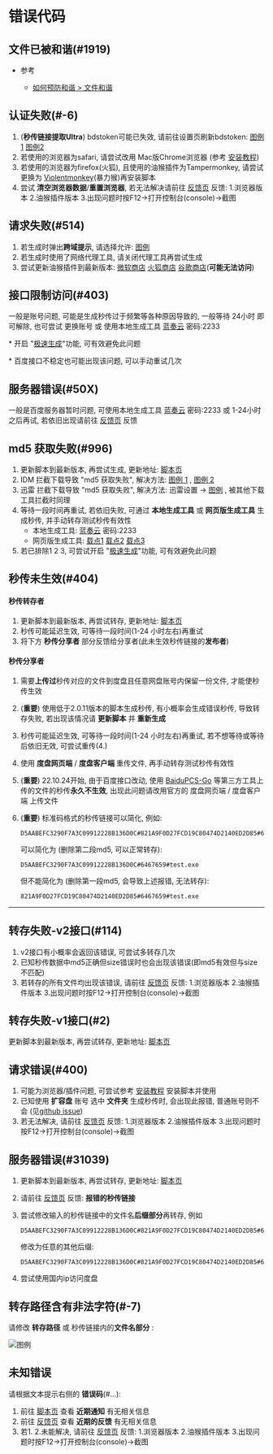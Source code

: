 # 错误代码

## 文件已被和谐(#1919)

- 参考

  - [如何预防和谐 > 文件和谐](../预防和谐/文件和谐.md)

## 认证失败(#-6)

1. (**秒传链接提取Ultra**) bdstoken可能已失效, 请前往设置页刷新bdstoken: [图例1](https://imgsrc.baidu.com/super/pic/item/dcc451da81cb39db160aa79095160924aa18302a.jpg) [图例2](https://imgsrc.baidu.com/super/pic/item/9345d688d43f8794323a88e8971b0ef41ad53a2b.jpg)
2. 若使用的浏览器为safari, 请尝试改用 Mac版Chrome浏览器 (参考 [安装教程](../Install/MacOS.md))
3. 若使用的浏览器为firefox(火狐), 且使用的油猴插件为Tampermonkey, 请尝试更换为 [Violentmonkey](https://addons.mozilla.org/zh-CN/firefox/addon/violentmonkey/)(暴力猴)再安装脚本
4. 尝试 **清空浏览器数据**/**重置浏览器**, 若无法解决请前往 [反馈页](https://greasyfork.org/zh-CN/scripts/424574/feedback) 反馈: 1.浏览器版本 2.油猴插件版本 3.出现问题时按F12->打开控制台(console)->截图

## 请求失败(#514)

1. 若生成时弹出**跨域提示**, 请选择允许: [图例](https://pic.rmb.bdstatic.com/bjh/763ff5014cca49237cb3ede92b5b7ac5.png)
2. 若生成时使用了网络代理工具, 请关闭代理工具再尝试生成
3. 尝试更新油猴插件到最新版本: [微软商店](https://microsoftedge.microsoft.com/addons/detail/tampermonkey/iikmkjmpaadaobahmlepeloendndfphd) [火狐商店](https://addons.mozilla.org/zh-CN/firefox/addon/tampermonkey/) [谷歌商店](https://chrome.google.com/webstore/detail/tampermonkey/dhdgffkkebhmkfjojejmpbldmpobfkfo)(**可能无法访问**)

## 接口限制访问(#403)

一般是账号问题, 可能是生成秒传过于频繁等各种原因导致的, 一般等待 24小时 即可解除, 也可尝试 更换账号 或 使用本地生成工具 [蓝奏云](https://wwe.lanzoui.com/b01u0yqvi) 密码:2233

\* 开启 "[极速生成](../秒传链接生成/极速生成.md)"功能, 可有效避免此问题

\* 百度接口不稳定也可能出现该问题, 可以手动重试几次

## 服务器错误(#50X)

一般是百度服务器暂时问题, 可使用本地生成工具 [蓝奏云](https://wwe.lanzoui.com/b01u0yqvi) 密码:2233 或 1-24小时 之后再试, 若依旧出现请前往 [反馈页](https://greasyfork.org/zh-CN/scripts/424574/feedback) 反馈

## md5 获取失败(#996)

1. 更新脚本到最新版本, 再尝试生成, 更新地址: [脚本页](https://greasyfork.org/zh-CN/scripts/424574)
2. IDM 拦截下载导致 "md5 获取失败", 解决方法: [图例 1](https://pic.rmb.bdstatic.com/bjh/df3eb220a36cd4d4de8995b6040511fd.png) , [图例 2](https://pic.rmb.bdstatic.com/bjh/d7959c6b10a1207fcbf53ee30666e929.png)
3. 迅雷 拦截下载导致 "md5 获取失败", 解决方法: 迅雷设置 -> [图例](https://pic.rmb.bdstatic.com/bjh/188178d196b485f54cd0959d81a0afbf.png) , 被其他下载工具拦截时同理
4. 等待一段时间再重试, 若依旧失败, 可通过 **本地生成工具** 或 **网页版生成工具** 生成秒传, 并手动转存测试秒传有效性
   - 本地生成工具: [蓝奏云](https://wwe.lanzoui.com/b01u0yqvi) 密码:2233
   - 网页版生成工具: [载点1](https://rapidacg.gmgard.moe/gen.html) [载点2](https://mengzonefire.github.io/baidupan-rapidupload/gen.html) [载点3](https://mengzonefire.code.misakanet.cn/baidupan-rapidupload/gen.html)
5. 若已排除1 2 3, 可尝试开启 "[极速生成](../秒传链接生成/极速生成.md)"功能, 可有效避免此问题

## 秒传未生效(#404)

#### 秒传转存者

1. 更新脚本到最新版本, 再尝试转存, 更新地址: [脚本页](https://greasyfork.org/zh-CN/scripts/424574)
2. 秒传可能延迟生效, 可等待一段时间(1-24 小时左右)再重试
3. 将下方 **秒传分享者** 部分反馈给分享者(此未生效秒传链接的**发布者**)

#### 秒传分享者

1. 需要**上传过**秒传对应的文件到度盘且任意网盘账号内保留一份文件, 才能使秒传生效
2. (**重要**) 使用低于2.0.11版本的脚本生成秒传, 有小概率会生成错误秒传, 导致转存失败, 若出现该情况请 **更新脚本** 并 **重新生成**
3. 秒传可能延迟生效, 可等待一段时间(1-24 小时左右)再重试, 若不想等待或等待后依旧无效, 可尝试重传(4.)
4. 使用 **度盘网页端** / **度盘客户端** 重传文件, 再手动转存测试秒传有效性
5. (**重要**) 22.10.24开始, 由于百度接口改动, 使用 [BaiduPCS-Go](https://github.com/qjfoidnh/BaiduPCS-Go) 等第三方工具上传的文件的秒传**永久不生效**, 出现此问题请改用官方的 度盘网页端 / 度盘客户端 上传文件
6. (**重要**) 标准码格式的秒传链接可以简化, 例如:

    ```plain :no-line-numbers
    D5AABEFC3290F7A3C09912228B136D0C#821A9F0D27FCD19C80474D2140ED2D85#6467659#test.exe
    ```

    可以简化为 (删除第二段md5, 可以正常转存):

    ```plain :no-line-numbers
    D5AABEFC3290F7A3C09912228B136D0C#6467659#test.exe
    ```

    但不能简化为 (删除第一段md5, 会导致上述报错, 无法转存):

    ```plain :no-line-numbers
    821A9F0D27FCD19C80474D2140ED2D85#6467659#test.exe
    ```

---

## 转存失败-v2接口(#114)

1. v2接口有小概率会返回该错误, 可尝试多转存几次
2. 已知秒传数据中md5正确但size错误时也会出现该错误(即md5有效但与size不匹配)
3. 若转存的所有文件均出现该错误, 请前往 [反馈页](https://greasyfork.org/zh-CN/scripts/424574/feedback) 反馈: 1.浏览器版本 2.油猴插件版本 3.出现问题时按F12->打开控制台(console)->截图

## 转存失败-v1接口(#2)

更新脚本到最新版本, 再尝试转存, 更新地址: [脚本页](https://greasyfork.org/zh-CN/scripts/424574)

## 请求错误(#400)

1. 可能为浏览器/插件问题, 可尝试参考 [安装教程](../Install/About.md) 安装脚本并使用
2. 已知使用 **扩容盘** 账号 选中 **文件夹** 生成秒传时, 会出现此报错, 普通账号则不会 (见[github issue](https://github.com/mengzonefire/rapid-upload-userscript/issues/16))
3. 若无法解决, 请前往 [反馈页](https://greasyfork.org/zh-CN/scripts/424574/feedback) 反馈: 1.浏览器版本 2.油猴插件版本 3.出现问题时按F12->打开控制台(console)->截图

## 服务器错误(#31039)

1. 更新脚本到最新版本, 再尝试转存, 更新地址: [脚本页](https://greasyfork.org/zh-CN/scripts/424574)

2. 请前往 [反馈页](https://greasyfork.org/zh-CN/scripts/424574/feedback) 反馈: **报错的秒传链接**

3. 尝试修改输入的秒传链接中的文件名**后缀部分**再转存, 例如

    ```plain :no-line-numbers
    D5AABEFC3290F7A3C09912228B136D0C#821A9F0D27FCD19C80474D2140ED2D85#6467659#test.rar
    ```

    修改为任意的其他后缀:

    ```plain :no-line-numbers
    D5AABEFC3290F7A3C09912228B136D0C#821A9F0D27FCD19C80474D2140ED2D85#6467659#test.7z
    ```

4. 尝试使用国内ip访问度盘

## 转存路径含有非法字符(#-7)

请修改 **转存路径** 或 秒传链接内的**文件名部分** :

![图例](https://bj.bcebos.com/baidu-rmb-video-cover-1/78e9e0b18a172d70495fbaeb95ba92b8.png)

## 未知错误

请根据文本提示右侧的 **错误码**(#...):

1. 前往 [脚本页](https://greasyfork.org/zh-CN/scripts/424574) 查看 **近期通知** 有无相关信息
2. 前往 [反馈页](https://greasyfork.org/zh-CN/scripts/424574/feedback) 查看 **近期的反馈** 有无相关信息
3. 若1. 2.未能解决, 请前往 [反馈页](https://greasyfork.org/zh-CN/scripts/424574/feedback) 反馈: 1.浏览器版本 2.油猴插件版本 3.出现问题时按F12->打开控制台(console)->截图